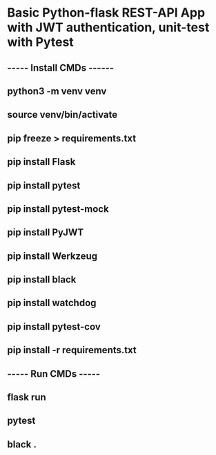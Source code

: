 # Basic Python-flask REST-API App with JWT authentication, unit-test with Pytest


## ----- Install CMDs ------
## python3 -m venv venv
## source venv/bin/activate
## pip freeze > requirements.txt

## pip install Flask
## pip install pytest
## pip install pytest-mock
## pip install PyJWT
## pip install Werkzeug
## pip install black
## pip install watchdog
## pip install pytest-cov
## pip install -r requirements.txt

## ----- Run CMDs -----
## flask run
## pytest
## black .
